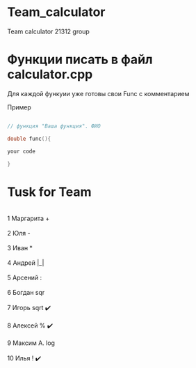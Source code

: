 # Team_calculator
Team calculator 21312 group
       
# Функции писать в файл calculator.cpp 
Для каждой функуии уже готовы свои Func с комментарием

Пример

```c++

// функция "Ваша функция". ФИО

double func(){

your code

}

```

# Tusk for Team
<br> 1 Маргарита + <br>
<br> 2 Юля - <br>
<br> 3 Иван * <br>
<br> 4 Андрей |_| <br>
<br> 5 Арсений : <br>
<br> 6 Богдан sqr <br>
<br> 7 Игорь sqrt ✔️ <br>
<br> 8 Алексей  %  ✔️ <br> 
<br> 9 Максим А. log <br>
<br> 10 Илья ! ✔️ <br>

